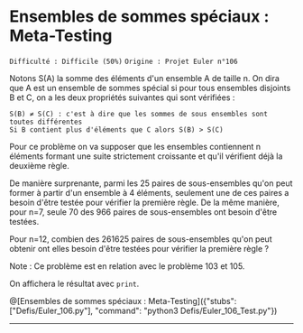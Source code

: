 # Ensembles de sommes spéciaux : Meta-Testing
`Difficulté : Difficile (50%)`
`Origine : Projet Euler n°106`

Notons S(A) la somme des éléments d'un ensemble A de taille n. On dira que A est un ensemble de sommes spécial si pour tous ensembles disjoints B et C, on a les deux propriétés suivantes qui sont vérifiées :

    S(B) ≠ S(C) : c'est à dire que les sommes de sous ensembles sont toutes différentes
    Si B contient plus d'éléments que C alors S(B) > S(C)

Pour ce problème on va supposer que les ensembles contiennent n éléments formant une suite strictement croissante et qu'il vérifient déjà la deuxième règle.

De manière surprenante, parmi les 25 paires de sous-ensembles qu'on peut former à partir d'un ensemble à 4 éléments, seulement une de ces paires a besoin d'être testée pour vérifier la première règle. De la même manière, pour n=7, seule 70 des 966 paires de sous-ensembles ont besoin d'être testées.

Pour n=12, combien des 261625 paires de sous-ensembles qu'on peut obtenir ont elles besoin d'être testées pour vérifier la première règle ?

Note : Ce problème est en relation avec le problème 103 et 105.

On affichera le résultat avec `print`.

@[Ensembles de sommes spéciaux : Meta-Testing]({"stubs": ["Defis/Euler_106.py"], "command": "python3 Defis/Euler_106_Test.py"})

---
